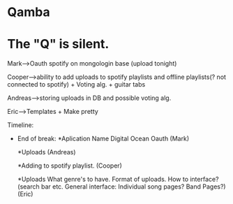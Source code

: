 Qamba
=====

The "Q" is silent.
=====
Mark-->Oauth spotify on mongologin base (upload tonight) 

Cooper-->ability to add uploads to spotify playlists and offline playlists(? not connected to spotify) + Voting alg. + guitar tabs 

Andreas-->storing uploads in DB and possible voting alg. 

Eric-->Templates + Make pretty

Timeline:
* End of break: 
   *Aplication Name Digital Ocean Oauth (Mark) 

  *Uploads (Andreas) 

  *Adding to spotify playlist. (Cooper)

  *Uploads What genre's to have. Format of uploads. How to interface? (search bar etc. General interface: Individual song pages? Band Pages?) (Eric)

